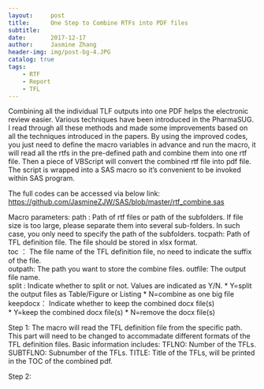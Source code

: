 ```yaml
---
layout:     post
title:      One Step to Combine RTFs into PDF files
subtitle:   
date:       2017-12-17
author:     Jasmine Zhang
header-img: img/post-bg-4.JPG
catalog: true
tags:
    - RTF 
    - Report
    - TFL
---
```


Combining all the individual TLF outputs into one PDF helps the electronic review easier. Various techniques have been introduced in the PharmaSUG. I read through all these methods and made some improvements based on all the techniques introduced in the papers. By using the improved codes, you just need to define the macro variables in advance and run the macro, it will read all the rtfs in the pre-defined path and combine them into one rtf file. Then a piece of VBScript will convert the combined rtf file into pdf file. The script is wrapped into a SAS macro so it’s convenient to be invoked within SAS program.  

The full codes can be accessed via below link:
<https://github.com/JasmineZJW/SAS/blob/master/rtf_combine.sas>   

Macro parameters:
path   : Path of rtf files or path of the subfolders. If file size is too large, please 
            separate them into several sub-folders. 
            In such case, you only need to specify the path of the subfolders.
tocpath: Path of TFL definition file. The file should be stored in xlsx format.  
toc    ： The file name of the TFL definition file, no need to indicate the suffix of the file.        
outpath: The path you want to store the combine files.
outfile: The output file name.                          
split  : Indicate whether to split or not. Values are indicated as Y/N.
            * Y=split the output files as Table/Figure or Listing 
            * N=combine as one big file
keepdocx： Indicate whether to keep the combined docx file(s)  
            * Y=keep the combined docx file(s)
            * N=remove the docx file(s)                        

Step 1: 
    The macro will read the TFL definition file from the specific path. This part will need to be changed to accommadate different formats of the TFL definition files. Basic information includes:
    TFLNO: Number of the TFLs.
    SUBTFLNO: Subnumber of the TFLs.
    TITLE: Title of the TFLs, will be printed in the TOC of the combined pdf.

Step 2:

